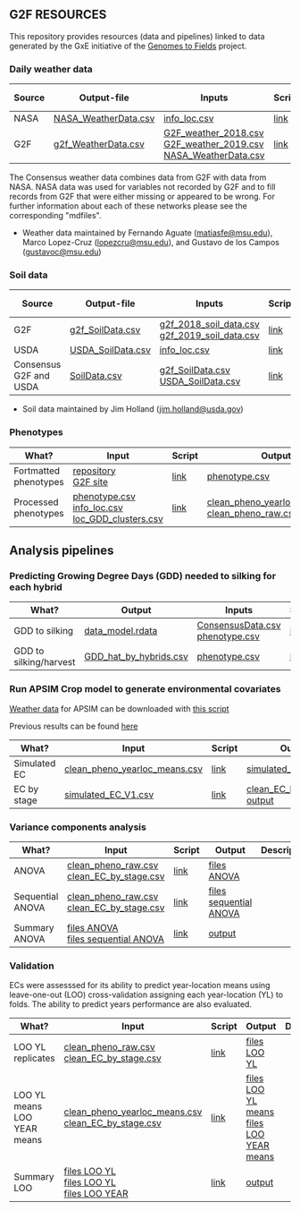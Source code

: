 ## G2F RESOURCES


This repository provides resources (data and pipelines) linked to data generated by the GxE initiative of the [Genomes to Fields](https://www.genomes2fields.org/) project.

### Daily weather data

|Source |Output-file|Inputs|Script|Data dictionary|
|---------|------|------|------|--------|
| NASA |[NASA_WeatherData.csv](https://github.com/QuantGen/G2F_RESOURCES/blob/main/Data/OutputFiles/NASA_WeatherData.csv)|[info_loc.csv](https://github.com/QuantGen/G2F_RESOURCES/blob/main/Data/OutputFiles/info_loc.csv)|[link](https://github.com/QuantGen/G2F_RESOURCES/blob/main/Rcodes/NASAWeatherData.R)| [link](https://github.com/QuantGen/G2F_RESOURCES/blob/main/mdfiles/NASAWeatherData.md) |
| G2F |  [g2f_WeatherData.csv](https://github.com/QuantGen/G2F_RESOURCES/blob/main/Data/OutputFiles/g2f_WeatherData.csv)  | [G2F_weather_2018.csv](https://github.com/QuantGen/G2F_RESOURCES/blob/main/Data/EnvironmentalCovariates/G2F_weather_2018.csv.zip) <br>[G2F_weather_2019.csv](https://github.com/QuantGen/G2F_RESOURCES/blob/main/Data/EnvironmentalCovariates/G2F_weather_2019.csv.zip)<br/> [NASA_WeatherData.csv](https://github.com/QuantGen/G2F_RESOURCES/blob/main/Data/OutputFiles/NASA_WeatherData.csv) | [link](https://github.com/QuantGen/G2F_RESOURCES/blob/main/Rcodes/g2f_WeatherData.R)  | [link](https://github.com/QuantGen/G2F_RESOURCES/blob/main/mdfiles/g2f_WeatherData.md) |

The Consensus weather data combines data from G2F with data from NASA. NASA data was used for variables not recorded by G2F and to fill records from G2F that were either missing or appeared to be wrong. For further information about each of these networks please see the corresponding "mdfiles".
* Weather data maintained by Fernando Aguate (matiasfe@msu.edu), Marco Lopez-Cruz (lopezcru@msu.edu), and Gustavo de los Campos (gustavoc@msu.edu)

### Soil data

|Source |Output-file|Inputs|Script|Data dictionary|
|---------|------|------|------|--------|
| G2F |[g2f_SoilData.csv](https://github.com/QuantGen/G2F_RESOURCES/blob/main/Data/OutputFiles/g2f_SoilData.csv) | [g2f_2018_soil_data.csv](https://github.com/QuantGen/G2F_RESOURCES/blob/main/Data/Metadata/g2f_2018_soil_data.csv) <br>[g2f_2019_soil_data.csv](https://github.com/QuantGen/G2F_RESOURCES/blob/main/Data/Metadata/g2f_2019_soil_data.csv)<br/> | [link](https://github.com/QuantGen/G2F_RESOURCES/blob/main/Rcodes/g2f_SoilData.R) | [link](https://github.com/QuantGen/G2F_RESOURCES/blob/main/mdfiles/g2f_soil_data.md) |
| USDA |[USDA_SoilData.csv](https://github.com/QuantGen/G2F_RESOURCES/blob/main/Data/OutputFiles/USDA_SoilData.csv) | [info_loc.csv](https://github.com/QuantGen/G2F_RESOURCES/blob/main/Data/OutputFiles/info_loc.csv) | [link](https://github.com/QuantGen/G2F_RESOURCES/blob/main/Rcodes/SoilDataCode.R) | [link](https://github.com/QuantGen/G2F_RESOURCES/blob/main/mdfiles/soil_data_from_USDA.md) |
| Consensus G2F and USDA | [SoilData.csv](https://github.com/QuantGen/G2F_RESOURCES/blob/main/Data/OutputFiles/SoilData.csv) | [g2f_SoilData.csv](https://github.com/QuantGen/G2F_RESOURCES/blob/main/Data/OutputFiles/g2f_SoilData.csv) <br>[USDA_SoilData.csv](https://github.com/QuantGen/G2F_RESOURCES/blob/main/Data/OutputFiles/USDA_SoilData.csv)<br/> | [link](https://github.com/QuantGen/G2F_RESOURCES/blob/main/Rcodes/Consensus_SoilData.R) | [link](https://github.com/QuantGen/G2F_RESOURCES/blob/main/mdfiles/Consensus_SoilData.md) | 
* Soil data maintained by Jim Holland (jim.holland@usda.gov)

### Phenotypes

| What? | Input | Script | Output | Description |
|-------|-------|--------|--------|-------------|
|Fortmatted phenotypes | [repository](https://github.com/QuantGen/G2F_RESOURCES/tree/main/Data/Phenotypes) <br>[G2F site](https://www.genomes2fields.org/resources/)<br/> | [link](https://github.com/QuantGen/G2F_RESOURCES/blob/main/Rcodes/Phenotypes.R) | [phenotype.csv](https://github.com/QuantGen/G2F_RESOURCES/blob/main/Data/OutputFiles/phenotypes.csv) | [link](https://github.com/QuantGen/G2F_RESOURCES/blob/main/mdfiles/phenotypes.md) |
|Processed phenotypes | [phenotype.csv](https://github.com/QuantGen/G2F_RESOURCES/blob/main/Data/OutputFiles/phenotypes.csv) <br>[info_loc.csv](https://github.com/QuantGen/G2F_RESOURCES/blob/main/Data/OutputFiles/info_loc.csv)<br/> [loc_GDD_clusters.csv](https://github.com/QuantGen/G2F_RESOURCES/blob/main/Data/loc_GDD_clusters.csv) | [link](https://github.com/QuantGen/G2F_RESOURCES/blob/main/Rcodes/prepare_pheno_data.R) | [clean_pheno_yearloc_means.csv](https://github.com/QuantGen/G2F_RESOURCES/blob/main/Data/OutputFiles/clean_pheno_yearloc_means.csv)  <br>[clean_pheno_raw.csv](https://github.com/QuantGen/G2F_RESOURCES/blob/main/Data/OutputFiles/clean_pheno_raw.csv)<br/> | |

## Analysis pipelines

### Predicting Growing Degree Days (GDD) needed to silking for each hybrid

| What? | Output | Inputs | Script |
|-------|--------|--------|--------|
| GDD to silking | [data_model.rdata](https://github.com/QuantGen/G2F_RESOURCES/blob/main/Data/GDDtoFlowering/data_model.rdata) | [ConsensusData.csv](https://github.com/QuantGen/G2F_RESOURCES/blob/main/Data/OutputFiles/ConsensusData.csv)  <br>[phenotype.csv](https://github.com/QuantGen/G2F_RESOURCES/blob/main/Data/OutputFiles/phenotypes.csv)<br/> | [link](https://github.com/QuantGen/G2F_RESOURCES/blob/main/mdfiles/GDDPredictFlowering.md) |
| GDD to silking/harvest| [GDD_hat_by_hybrids.csv](https://github.com/QuantGen/G2F_RESOURCES/blob/main/Data/OutputFiles/GDD_hat_by_hybrids.csv) | [phenotype.csv](https://github.com/QuantGen/G2F_RESOURCES/blob/main/Data/OutputFiles/phenotypes.csv) | [link](https://github.com/QuantGen/G2F_RESOURCES/blob/main/mdfiles/GDDPredict_MM.md) |

### Run APSIM Crop model to generate environmental covariates

[Weather data](https://github.com/QuantGen/G2F_RESOURCES/blob/main/Data/APSIM_sim/Weather_data.csv) for APSIM can be downloaded with [this script](https://github.com/QuantGen/G2F_RESOURCES/blob/main/Rcodes/APSIM_getWeather.R)

Previous results can be found [here](https://github.com/QuantGen/G2F_RESOURCES/blob/main/mdfiles/APSIM_sim_old.md)

| What? | Input | Script | Output | Description |
|-------|-------|--------|--------|-------------|
|   Simulated EC   | [clean_pheno_yearloc_means.csv](https://github.com/QuantGen/G2F_RESOURCES/blob/main/Data/OutputFiles/clean_pheno_yearloc_means.csv) | [link](https://github.com/QuantGen/G2F_RESOURCES/blob/main/Rcodes/APSIM_codeV1.R) | [simulated_EC_V1.csv](https://github.com/QuantGen/G2F_RESOURCES/blob/main/Data/OutputFiles/simulated_EC_V1.csv) | [link](https://github.com/QuantGen/G2F_RESOURCES/blob/main/mdfiles/APSIM_v0.md) |
| EC by stage  | [simulated_EC_V1.csv](https://github.com/QuantGen/G2F_RESOURCES/blob/main/Data/OutputFiles/simulated_EC_V1.csv) | [link](https://github.com/QuantGen/G2F_RESOURCES/blob/main/Rcodes/get_EC_by_stage.Rmd) | [clean_EC_by_stage.csv](https://github.com/QuantGen/G2F_RESOURCES/blob/main/Data/OutputFiles/clean_EC_by_stage.csv) <br>[output](https://github.com/QuantGen/G2F_RESOURCES/blob/main/Rcodes/get_EC_by_stage.pdf)<br/>| |

### Variance components analysis

| What? | Input | Script | Output | Description |
|-------|-------|--------|--------|-------------|
|   ANOVA | [clean_pheno_raw.csv](https://github.com/QuantGen/G2F_RESOURCES/blob/main/Data/OutputFiles/clean_pheno_raw.csv)  <br>[clean_EC_by_stage.csv](https://github.com/QuantGen/G2F_RESOURCES/blob/main/Data/OutputFiles/clean_EC_by_stage.csv)<br/> | [link](https://github.com/QuantGen/G2F_RESOURCES/blob/main/Rcodes/fit_mixed_model.R) | [files ANOVA](https://github.com/QuantGen/G2F_RESOURCES/tree/main/Output/run_VC_full_model) |  |
| Sequential ANOVA | [clean_pheno_raw.csv](https://github.com/QuantGen/G2F_RESOURCES/blob/main/Data/OutputFiles/clean_pheno_raw.csv)  <br>[clean_EC_by_stage.csv](https://github.com/QuantGen/G2F_RESOURCES/blob/main/Data/OutputFiles/clean_EC_by_stage.csv)<br/> | [link](https://github.com/QuantGen/G2F_RESOURCES/blob/main/Rcodes/fit_mixed_model_seq.R) | [files sequential ANOVA](https://github.com/QuantGen/G2F_RESOURCES/tree/main/Output/run_VC_full_model_seq) | |
| Summary ANOVA | [files ANOVA](https://github.com/QuantGen/G2F_RESOURCES/tree/main/Output/run_VC_full_model) <br>[files sequential ANOVA](https://github.com/QuantGen/G2F_RESOURCES/tree/main/Output/run_VC_full_model_seq)<br/> | [link](https://github.com/QuantGen/G2F_RESOURCES/blob/main/Rcodes/get_results_VC.Rmd) | [output](https://github.com/QuantGen/G2F_RESOURCES/blob/main/Rcodes/get_results_VC.pdf) | |

### Validation

ECs were assesssed for its ability to predict year-location means using leave-one-out (LOO) cross-validation assigning each year-location (YL) to folds. 
The ability to predict years performance are also evaluated.

| What? | Input | Script | Output | Description |
|-------|-------|--------|--------|-------------|
|  LOO YL replicates | [clean_pheno_raw.csv](https://github.com/QuantGen/G2F_RESOURCES/blob/main/Data/OutputFiles/clean_pheno_raw.csv)  <br>[clean_EC_by_stage.csv](https://github.com/QuantGen/G2F_RESOURCES/blob/main/Data/OutputFiles/clean_EC_by_stage.csv)<br/> | [link](https://github.com/QuantGen/G2F_RESOURCES/blob/main/Rcodes/fit_mixed_model_LOO.R) | [files LOO YL](https://github.com/QuantGen/G2F_RESOURCES/tree/main/Output/run_VC_LOO) |  |
| LOO YL means <br>LOO YEAR means<br/> | [clean_pheno_yearloc_means.csv](https://github.com/QuantGen/G2F_RESOURCES/blob/main/Data/OutputFiles/clean_pheno_yearloc_means.csv) <br>[clean_EC_by_stage.csv](https://github.com/QuantGen/G2F_RESOURCES/blob/main/Data/OutputFiles/clean_EC_by_stage.csv)<br/> | [link](https://github.com/QuantGen/G2F_RESOURCES/blob/main/Rcodes/fit_mixed_model_LOO_means.R) | [files LOO YL means](https://github.com/QuantGen/G2F_RESOURCES/tree/main/Output/run_LOO_YEAR_mean) <br>[files LOO YEAR means](https://github.com/QuantGen/G2F_RESOURCES/tree/main/Output/run_LOO_YEAR_mean)<br/>| |
| Summary LOO | [files LOO YL](https://github.com/QuantGen/G2F_RESOURCES/tree/main/Output/run_LOO_YL) <br>[files LOO YL](https://github.com/QuantGen/G2F_RESOURCES/tree/main/Output/run_LOO_YEAR_mean)<br/> [files LOO YEAR](https://github.com/QuantGen/G2F_RESOURCES/tree/main/Output/run_LOO_YEAR_mean) | [link](https://github.com/QuantGen/G2F_RESOURCES/blob/main/Rcodes/get_results_validation.Rmd) | [output](https://github.com/QuantGen/G2F_RESOURCES/blob/main/Rcodes/get_results_validation.pdf) | |

<!-- 
 - [Tools to examine weather data](https://github.com/QuantGen/G2F_RESOURCES/blob/main/ExamineEnvData.md)
       - Consensus data: [wdaily_final.csv](https://github.com/QuantGen/G2F_RESOURCES/blob/main/Data/OutputFiles/wdaily_final.csv)
  - [Calculate growing degree days (GDD) and predict flowering date](https://github.com/QuantGen/G2F_RESOURCES/blob/main/GDDPredictFlowering.md)

 - [Baseline model with lme4]()
 - [Genomic relationships and DNA-derived PCs]()
 - [Genomic Regession using BGLR]()
 - [...]
-->
 

